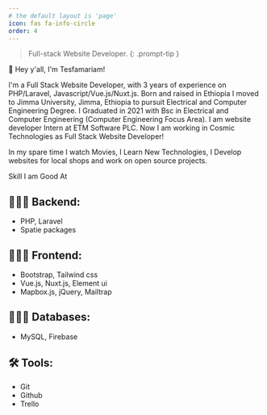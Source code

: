 ```yaml
---
# the default layout is 'page'
icon: fas fa-info-circle
order: 4
---
```


> Full-stack Website Developer.
{: .prompt-tip }

👋 Hey y'all, I'm Tesfamariam!

I'm a Full Stack Website Developer, with 3 years of experience on PHP/Laravel, Javascript/Vue.js/Nuxt.js. Born and raised in Ethiopia I moved to Jimma University, Jimma, Ethiopia to pursuit Electrical and Computer Engineering Degree. I Graduated in 2021 with Bsc in Electrical and Computer Engineering (Computer Engineering Focus Area). I am website developer Intern at ETM Software PLC. Now I am working in Cosmic Technologies as Full Stack Website Developer!

In my spare time I watch Movies, I Learn New Technologies, I Develop websites for local shops and work on open source projects.

Skill I am Good At

## 👨🏻‍💻  Backend:
 - PHP, Laravel
 - Spatie packages

## 👨🏻‍💻 Frontend:
 - Bootstrap, Tailwind css
 - Vue.js, Nuxt.js, Element ui
 - Mapbox.js, jQuery, Mailtrap

## 👨🏻‍💻 Databases:
 - MySQL, Firebase

## 🛠️ Tools:
 - Git
 - Github
 - Trello


<!-- ## Here's what I have done in past

### ***Gundo-Fashion***
![Gundo Fashion](https://www.upwork.com/att/download/portfolio/persons/uid/1489476286585438208/profile/projects/files/9dc6218b-ba64-4375-8ddf-30fd544f9834)

### ***Website Status Checker***
![Website Status Checker](https://www.upwork.com/att/download/portfolio/persons/uid/1489476286585438208/profile/projects/files/9dc6218b-ba64-4375-8ddf-30fd544f9834) -->

